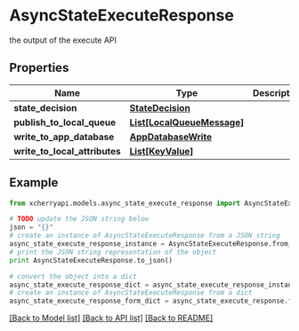 # AsyncStateExecuteResponse

the output of the execute API

## Properties

Name | Type | Description | Notes
------------ | ------------- | ------------- | -------------
**state_decision** | [**StateDecision**](StateDecision.md) |  | 
**publish_to_local_queue** | [**List[LocalQueueMessage]**](LocalQueueMessage.md) |  | [optional] 
**write_to_app_database** | [**AppDatabaseWrite**](AppDatabaseWrite.md) |  | [optional] 
**write_to_local_attributes** | [**List[KeyValue]**](KeyValue.md) |  | [optional] 

## Example

```python
from xcherryapi.models.async_state_execute_response import AsyncStateExecuteResponse

# TODO update the JSON string below
json = "{}"
# create an instance of AsyncStateExecuteResponse from a JSON string
async_state_execute_response_instance = AsyncStateExecuteResponse.from_json(json)
# print the JSON string representation of the object
print AsyncStateExecuteResponse.to_json()

# convert the object into a dict
async_state_execute_response_dict = async_state_execute_response_instance.to_dict()
# create an instance of AsyncStateExecuteResponse from a dict
async_state_execute_response_form_dict = async_state_execute_response.from_dict(async_state_execute_response_dict)
```
[[Back to Model list]](../README.md#documentation-for-models) [[Back to API list]](../README.md#documentation-for-api-endpoints) [[Back to README]](../README.md)


